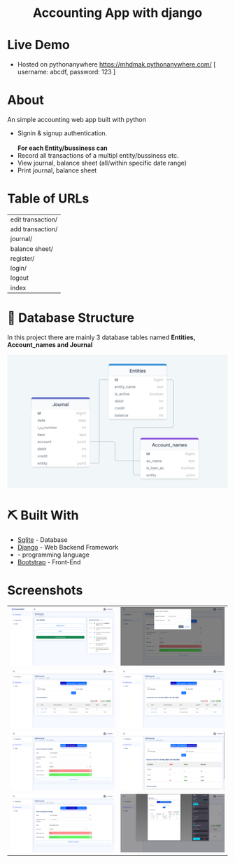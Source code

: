 # 
 
<!-- <p align="center">
  <a href="" rel="noopener">
 <img src="https://i.imgur.com/AZ2iWek.png" alt="Project logo"></a>
</p> -->
<h1 align="center">Accounting App with django</h1>

# Live Demo 
<ul>
<li> Hosted on pythonanywhere <a href="https://mhdmak.pythonanywhere.com/">https://mhdmak.pythonanywhere.com/</a> [ username: abcdf, password: 123 ]</li>
 </ul>
 
# About

An simple accounting web app built with python
<ul > 
 <li> Signin & signup authentication.</li><br>
<b>For each Entity/bussiness can</b>
 <li> Record all transactions of a  multipl entity/bussiness etc.</li>
 <li> View journal, balance sheet (all/within specific date range)</li>
 <li> Print journal, balance sheet</li>


</ul>

# Table of URLs

<table>
<!--  <tr>
 <th></th> <th></th>
 </tr> -->
 <tr><td> edit transaction/<int:pk> </td></tr>
 <tr><td> add transaction/<str:entity_name> </td></tr>
 <tr><td> journal/<str:entity_name> </td></tr>
 <tr><td> balance sheet/<str:entity_name> </td></tr>
 <tr><td> register/</td></tr>
 <tr><td> login/</td></tr>
 <tr><td> logout </td></tr>
 <tr><td> index </td></tr>
</table>

# 🧱 Database Structure <a name = ""></a>

In this project there are mainly 3 database tables named <b>Entities, Account_names and Journal</b>


<img src='database.png'>

# ⛏️ Built With <a name = "tech_stack"></a>

- [Sqlite](https://www.sqlite.com/) - Database
- [Django](https://django.com/) - Web Backend Framework
- [](www.python.org) - programming language 
- [Bootstrap](bootstrap.com) - Front-End

# Screenshots 

<table>
<tr>
 <td><img src='screenshots/ss (3).png'></td><td><img src='screenshots/ss (1).png'></td>
</tr>
<tr>
 <td><img src='screenshots/ss (4).png'></td><td><img src='screenshots/ss (5).png'></td>
</tr>
<tr>
 <td><img src='screenshots/ss (6).png'></td><td><img src='screenshots/ss (7).png'></td>
</tr>
<tr>
 <td><img src='screenshots/ss (8).png'></td><td><img src='screenshots/ss (9).png'></td>
</tr>

</table>
<!-- ## 📷 Screenshots
<img src='Screenshot (58).png'>
<img src='Screenshot (59).png'>
<img src='Screenshot (60).png'>
<img src='Screenshot (61).png'>
<img src='Screenshot (62).png'>
<img src='Screenshot (63).png'>
<img src='Screenshot (64).png'>
<img src='Screenshot (65).png'>
<img src='Screenshot (66).png'> -->
<!-- 

# 🎉 Acknowledgments <a name = "acknowledgments"></a>

- Tutorial followed : YesTech Media YouTube Channel
- Link : https://www.youtube.com/channel/UC8oGXh16q4YXnVPNrF3fE9w -->
